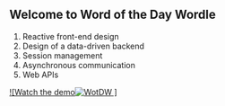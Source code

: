 Welcome to Word of the Day Wordle
----------------------------------
1. Reactive front-end design
2. Design of a data-driven backend
3. Session management
4. Asynchronous communication 
5. Web APIs

[![Watch the demo![WotDW](https://github.com/abeld10/WotDW/assets/90793445/cfacc8c5-439d-4d14-aac0-4469d266098c)
]](https://drive.google.com/file/d/1FbAo3Bke_6XouCboC3lhAq6ELTdNEn3l/view?usp=sharing)
